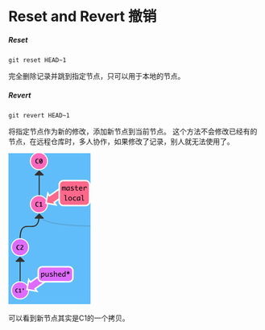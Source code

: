 # Reset and Revert 撤销

##### Reset

```
git reset HEAD~1
```

 完全删除记录并跳到指定节点，只可以用于本地的节点。

##### Revert

```
git revert HEAD~1
```

将指定节点作为新的修改，添加新节点到当前节点。 这个方法不会修改已经有的节点，在远程仓库时，多人协作，如果修改了记录，别人就无法使用了。

![](/assets/img_revert.png)

 可以看到新节点其实是C1的一个拷贝。

